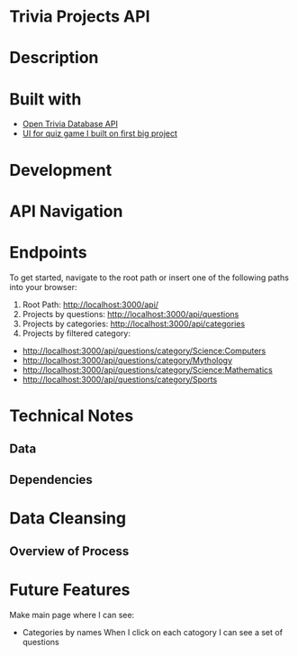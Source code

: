 # Trivia Projects API

# Description

# Built with

- [Open Trivia Database API](https://opentdb.com/api_config.php)
- [UI for quiz game I built on first big project](https://github.com/annadruzhinina/AnnaDruzhinina-Trivia-Megan)

# Development

# API Navigation

# Endpoints

To get started, navigate to the root path or insert one of the following paths into your browser:

1. Root Path: [http://localhost:3000/api/](http://localhost:3000/api/)
2. Projects by questions: [http://localhost:3000/api/questions](http://localhost:3000/api/questions)
3. Projects by сategories: [http://localhost:3000/api/categories](http://localhost:3000/api/categories)
4. Projects by filtered сategory:

- [http://localhost:3000/api/questions/category/Science:Computers](http://localhost:3000/api/questions/category/Science:%20Computers)
- [http://localhost:3000/api/questions/category/Mythology]("http://localhost:3000/api/questions/category/Mythology")
- [http://localhost:3000/api/questions/category/Science:Mathematics]("http://localhost:3000/api/questions/category/Science:%20Mathematics")
- [http://localhost:3000/api/questions/category/Sports]("http://localhost:3000/api/questions/category/Sports")

# Technical Notes

## Data

## Dependencies

# Data Cleansing

## Overview of Process

# Future Features

Make main page where I can see:

- Categories by names
  When I click on each catogory I can see a set of questions
